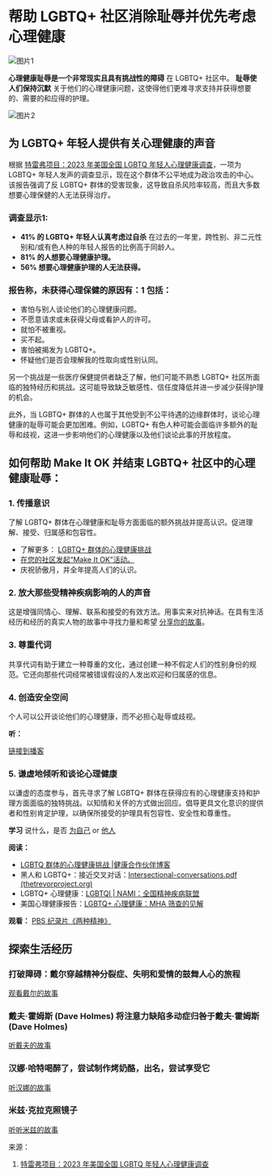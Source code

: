 # 帮助 LGBTQ+ 社区消除耻辱并优先考虑心理健康

![图片1](https://makeitok.org/wp-content/uploads/2024/02/getty992075730-scaled-e1709151598280-1024x558.jpg)

**心理健康耻辱是一个非常现实且具有挑战性的障碍** 在 LGBTQ+ 社区中。 **耻辱使人们保持沉默** 关于他们的心理健康问题，这使得他们更难寻求支持并获得想要的、需要的和应得的护理。

![图片2](https://makeitok.org/wp-content/uploads/2024/02/getty1447999188-1024x683.jpg)

## 为 LGBTQ+ 年轻人提供有关心理健康的声音

根据 [特雷弗项目：2023 年美国全国 LGBTQ 年轻人心理健康调查](https://www.thetrevorproject.org/survey-2023/)，一项为 LGBTQ+ 年轻人发声的调查显示，现在这个群体不公平地成为政治攻击的中心。该报告强调了反 LGBTQ+ 群体的受害现象，这导致自杀风险率较高，而且大多数想要心理保健的人无法获得治疗。

### 调查显示1:

- **41% 的 LGBTQ+ 年轻人认真考虑过自杀** 在过去的一年里，跨性别、非二元性别和/或有色人种的年轻人报告的比例高于同龄人。
- **81% 的人想要心理健康护理。**
- **56% 想要心理健康护理的人无法获得。**

### 报告称，未获得心理保健的原因有：1 包括：

- 害怕与别人谈论他们的心理健康问题。
- 不愿意请求或未获得父母或看护人的许可。
- 就怕不被重视。
- 买不起。
- 害怕被揭发为 LGBTQ+。
- 怀疑他们是否会理解我的性取向或性别认同。

另一个挑战是一些医疗保健提供者缺乏了解，他们可能不熟悉 LGBTQ+ 社区所面临的独特经历和挑战。这可能导致缺乏敏感性、信任度降低并进一步减少获得护理的机会。

此外，当 LGBTQ+ 群体的人也属于其他受到不公平待遇的边缘群体时，谈论心理健康的耻辱可能会更加困难。例如，LGBTQ+ 有色人种可能会面临许多额外的耻辱和歧视，这进一步影响他们的心理健康以及他们谈论此事的开放程度。

## 如何帮助 Make It OK 并结束 LGBTQ+ 社区中的心理健康耻辱：

### 1. 传播意识

了解 LGBTQ+ 群体在心理健康和耻辱方面面临的额外挑战并提高认识。促进理解、接受、归属感和包容性。

- 了解更多： [LGBTQ+ 群体的心理健康挑战](https://www.healthpartners.com/blog/mental-health-in-the-lgbtq-community/)
- [在您的社区发起“Make It OK”活动。](https://makeitok.org/zh-CN/take-action/share/launch-campaign/)
- 庆祝骄傲月，并全年提高人们的认识。

### 2. 放大那些受精神疾病影响的人的声音

这是增强同情心、理解、联系和接受的有效方法。用事实来对抗神话。在具有生活经历和经历的真实人物的故事中寻找力量和希望 [分享你的故事](https://makeitok.org/zh-CN/stories/share/)。

### 3. 尊重代词

共享代词有助于建立一种尊重的文化，通过创建一种不假定人们的性别身份的规范。它还向那些代词经常被错误假设的人发出欢迎和归属感的信息。

### 4. 创造安全空间

个人可以公开谈论他们的心理健康，而不必担心耻辱或歧视。

**听：**

[链接到播客](https://podcasts.apple.com/us/podcast/lgbtq-colleague-resource-group-creates-safe-and/id1598657198?i=1000614821289)

### 5. 谦虚地倾听和谈论心理健康

以谦虚的态度参与，首先寻求了解 LGBTQ+ 群体在获得应有的心理健康支持和护理方面面临的独特挑战。以知情和关怀的方式做出回应。倡导更具文化意识的提供者和性别肯定护理，以确保所接受的护理具有包容性、安全性和尊重性。

**学习** 说什么，是否 [为自己](https://makeitok.org/zh-CN/help-end-stigma/for-myself/) or [他人](https://makeitok.org/zh-CN/help-end-stigma/for-someone-else/)

**阅读：**

- [LGBTQ 群体的心理健康挑战 |健康合作伙伴博客](https://www.healthpartners.com/blog/mental-health-in-the-lgbtq-community/)
- 黑人和 LGBTQ+：接近交叉对话：[Intersectional-conversations.pdf (thetrevorproject.org)](https://www.thetrevorproject.org/wp-content/uploads/2020/07/intersectional-conversations.pdf)
- LGBTQ+ 心理健康：[LGBTQI | NAMI：全国精神疾病联盟](https://www.nami.org/Your-Journey/Identity-and-Cultural-Dimensions/LGBTQ)
- 美国心理健康报告：[LGBTQ+ 心理健康：MHA 筛查的见解](https://www.mhanational.org/research-reports/lgbtq-mental-health-insights-mha-screening)

**观看：** [PBS 纪录片《两种精神》](https://www.pbs.org/independentlens/documentaries/two-spirits/)

## 探索生活经历

### 打破障碍：戴尔穿越精神分裂症、失明和爱情的鼓舞人心的旅程

[观看戴尔的故事](https://makeitok.org/zh-CN/stories/lived-experiences/dale/)

### 戴夫·霍姆斯 (Dave Holmes) 将注意力缺陷多动症归咎于戴夫·霍姆斯 (Dave Holmes)

[听戴夫的故事](https://makeitok.org/zh-CN/stories/lived-experiences/dave-holmes/)

### 汉娜·哈特喝醉了，尝试制作烤奶酪，出名，尝试享受它

[听汉娜的故事](https://makeitok.org/zh-CN/stories/lived-experiences/hannah-hart/)

### 米兹·克拉克照镜子

[听听米兹的故事](https://makeitok.org/zh-CN/stories/lived-experiences/miz-cracker/)

来源：

1. [特雷弗项目：2023 年美国全国 LGBTQ 年轻人心理健康调查](https://www.thetrevorproject.org/survey-2023/)